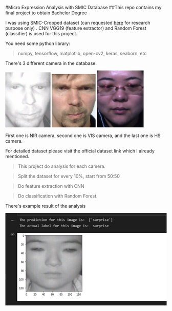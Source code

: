 #Micro Expression Analysis with SMIC Database
##This repo contains my final project to obtain Bachelor Degree

I was using SMIC-Cropped dataset (can requested [here](https://www.oulu.fi/cmvs/node/41319) for research purpose only) .
CNN VGG19 (feature extractor) and Random Forest (classifier) is used for this project.

You need some python library:
>numpy, tensorflow, matplotlib, open-cv2, keras, seaborn, etc

There's 3 different camera in the database. 

![alt text](https://github.com/adle15/micro-expression-analysis/blob/master/sample%20dataset/nir-sample.bmp)
![alt text](https://github.com/adle15/micro-expression-analysis/blob/master/sample%20dataset/vis-sample.bmp)
![alt text](https://github.com/adle15/micro-expression-analysis/blob/master/sample%20dataset/hs-sample.bmp)

First one is NIR camera, second one is VIS camera, and the last one is HS camera.

For detailed dataset please visit the official dataset link which I already mentioned.

>This project do analysis for each camera.

>Split the dataset for every 10%, start from 50:50

>Do feature extraction with CNN

>Do classification with Random Forest.

There's example result of the analysis

![alt text](https://github.com/adle15/micro-expression-analysis/blob/98380a79198f311770f0c359d03a0b511b893f6a/result-sample.png)
